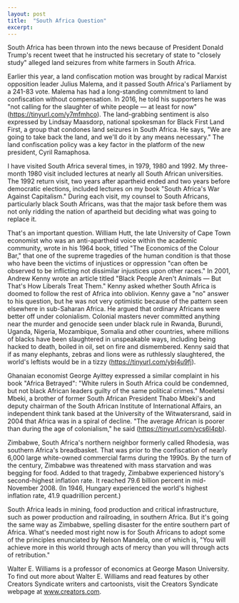 ```yaml
---
layout: post
title:  "South Africa Question"
excerpt:
---
```




South Africa has been thrown into the news because of President Donald Trump's recent tweet that he instructed his secretary of state to "closely study" alleged land seizures from white farmers in South Africa.

Earlier this year, a land confiscation motion was brought by radical Marxist opposition leader Julius Malema, and it passed South Africa's Parliament by a 241-83 vote. Malema has had a long-standing commitment to land confiscation without compensation. In 2016, he told his supporters he was "not calling for the slaughter of white people — at least for now" (https://tinyurl.com/y7mfmhco). The land-grabbing sentiment is also expressed by Lindsay Maasdorp, national spokesman for Black First Land First, a group that condones land seizures in South Africa. He says, "We are going to take back the land, and we'll do it by any means necessary." The land confiscation policy was a key factor in the platform of the new president, Cyril Ramaphosa.

I have visited South Africa several times, in 1979, 1980 and 1992. My three-month 1980 visit included lectures at nearly all South African universities. The 1992 return visit, two years after apartheid ended and two years before democratic elections, included lectures on my book "South Africa's War Against Capitalism." During each visit, my counsel to South Africans, particularly black South Africans, was that the major task before them was not only ridding the nation of apartheid but deciding what was going to replace it.

That's an important question. William Hutt, the late University of Cape Town economist who was an anti-apartheid voice within the academic community, wrote in his 1964 book, titled "The Economics of the Colour Bar," that one of the supreme tragedies of the human condition is that those who have been the victims of injustices or oppression "can often be observed to be inflicting not dissimilar injustices upon other races." In 2001, Andrew Kenny wrote an article titled "Black People Aren't Animals — But That's How Liberals Treat Them." Kenny asked whether South Africa is doomed to follow the rest of Africa into oblivion. Kenny gave a "no" answer to his question, but he was not very optimistic because of the pattern seen elsewhere in sub-Saharan Africa. He argued that ordinary Africans were better off under colonialism. Colonial masters never committed anything near the murder and genocide seen under black rule in Rwanda, Burundi, Uganda, Nigeria, Mozambique, Somalia and other countries, where millions of blacks have been slaughtered in unspeakable ways, including being hacked to death, boiled in oil, set on fire and dismembered. Kenny said that if as many elephants, zebras and lions were as ruthlessly slaughtered, the world's leftists would be in a tizzy (https://tinyurl.com/ybj4u9fj).

Ghanaian economist George Ayittey expressed a similar complaint in his book "Africa Betrayed": "White rulers in South Africa could be condemned, but not black African leaders guilty of the same political crimes." Moeletsi Mbeki, a brother of former South African President Thabo Mbeki's and deputy chairman of the South African Institute of International Affairs, an independent think tank based at the University of the Witwatersrand, said in 2004 that Africa was in a spiral of decline. "The average African is poorer than during the age of colonialism," he said (https://tinyurl.com/ycs6l4pb).



Zimbabwe, South Africa's northern neighbor formerly called Rhodesia, was southern Africa's breadbasket. That was prior to the confiscation of nearly 6,000 large white-owned commercial farms during the 1990s. By the turn of the century, Zimbabwe was threatened with mass starvation and was begging for food. Added to that tragedy, Zimbabwe experienced history's second-highest inflation rate. It reached 79.6 billion percent in mid-November 2008. (In 1946, Hungary experienced the world's highest inflation rate, 41.9 quadrillion percent.)

South Africa leads in mining, food production and critical infrastructure, such as power production and railroading, in southern Africa. But it's going the same way as Zimbabwe, spelling disaster for the entire southern part of Africa. What's needed most right now is for South Africans to adopt some of the principles enunciated by Nelson Mandela, one of which is, "You will achieve more in this world through acts of mercy than you will through acts of retribution."

Walter E. Williams is a professor of economics at George Mason University. To find out more about Walter E. Williams and read features by other Creators Syndicate writers and cartoonists, visit the Creators Syndicate webpage at www.creators.com.

